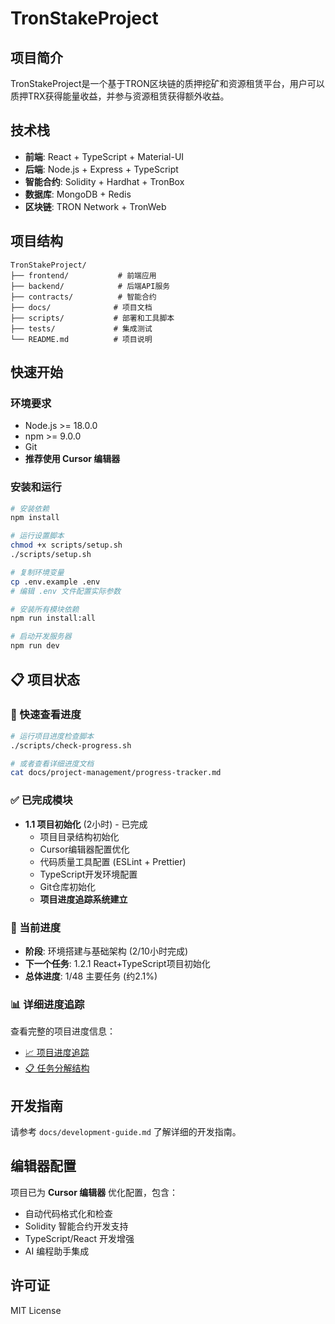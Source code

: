 # TronStakeProject

## 项目简介
TronStakeProject是一个基于TRON区块链的质押挖矿和资源租赁平台，用户可以质押TRX获得能量收益，并参与资源租赁获得额外收益。

## 技术栈
- **前端**: React + TypeScript + Material-UI
- **后端**: Node.js + Express + TypeScript
- **智能合约**: Solidity + Hardhat + TronBox
- **数据库**: MongoDB + Redis
- **区块链**: TRON Network + TronWeb

## 项目结构
```
TronStakeProject/
├── frontend/           # 前端应用
├── backend/            # 后端API服务
├── contracts/          # 智能合约
├── docs/              # 项目文档
├── scripts/           # 部署和工具脚本
├── tests/             # 集成测试
└── README.md          # 项目说明
```

## 快速开始

### 环境要求
- Node.js >= 18.0.0
- npm >= 9.0.0
- Git
- **推荐使用 Cursor 编辑器**

### 安装和运行
```bash
# 安装依赖
npm install

# 运行设置脚本
chmod +x scripts/setup.sh
./scripts/setup.sh

# 复制环境变量
cp .env.example .env
# 编辑 .env 文件配置实际参数

# 安装所有模块依赖
npm run install:all

# 启动开发服务器
npm run dev
```

## 📋 项目状态

### 🚀 快速查看进度
```bash
# 运行项目进度检查脚本
./scripts/check-progress.sh

# 或者查看详细进度文档
cat docs/project-management/progress-tracker.md
```

### ✅ 已完成模块
- **1.1 项目初始化** (2小时) - 已完成
  - 项目目录结构初始化
  - Cursor编辑器配置优化  
  - 代码质量工具配置 (ESLint + Prettier)
  - TypeScript开发环境配置
  - Git仓库初始化
  - **项目进度追踪系统建立**

### 🔄 当前进度
- **阶段**: 环境搭建与基础架构 (2/10小时完成)
- **下一个任务**: 1.2.1 React+TypeScript项目初始化
- **总体进度**: 1/48 主要任务 (约2.1%)

### 📊 详细进度追踪
查看完整的项目进度信息：
- [📈 项目进度追踪](docs/project-management/progress-tracker.md)
- [📋 任务分解结构](docs/project-management/task-breakdown.md)

## 开发指南
请参考 `docs/development-guide.md` 了解详细的开发指南。

## 编辑器配置
项目已为 **Cursor 编辑器** 优化配置，包含：
- 自动代码格式化和检查
- Solidity 智能合约开发支持  
- TypeScript/React 开发增强
- AI 编程助手集成

## 许可证
MIT License 